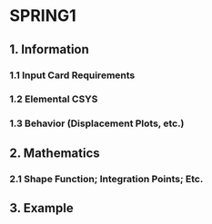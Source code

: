 # SPRING1

## 1. Information

### 1.1 Input Card Requirements

### 1.2 Elemental CSYS

### 1.3 Behavior (Displacement Plots, etc.)

## 2. Mathematics

### 2.1 Shape Function; Integration Points; Etc.

## 3. Example

